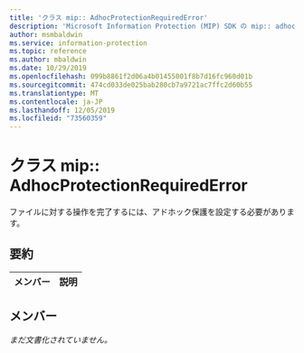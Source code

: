 ```yaml
---
title: 'クラス mip:: AdhocProtectionRequiredError'
description: 'Microsoft Information Protection (MIP) SDK の mip:: adhocprotectionrequirederror クラスについて説明します。'
author: msmbaldwin
ms.service: information-protection
ms.topic: reference
ms.author: mbaldwin
ms.date: 10/29/2019
ms.openlocfilehash: 099b8861f2d06a4b01455001f8b7d16fc960d01b
ms.sourcegitcommit: 474cd033de025bab280cb7a9721ac7ffc2d60b55
ms.translationtype: MT
ms.contentlocale: ja-JP
ms.lasthandoff: 12/05/2019
ms.locfileid: "73560359"
---
```

# <a name="class-mipadhocprotectionrequirederror"></a>クラス mip:: AdhocProtectionRequiredError 
ファイルに対する操作を完了するには、アドホック保護を設定する必要があります。
  
## <a name="summary"></a>要約
 メンバー                        | 説明                                
--------------------------------|---------------------------------------------
  
## <a name="members"></a>メンバー
_まだ文書化されていません。_
